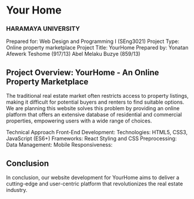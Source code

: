 # Your Home
### HARAMAYA UNIVERSITY

Prepared for: Web Design and Programming I (SEng3021)
Project Type: Online property marketplace
Project Title: YourHome
Prepared by: 
    Yonatan Afewerk Teshome (917/13)
    Abel Melaku Buzye (859/13)

## Project Overview: YourHome - An Online Property Marketplace
The traditional real estate market often restricts access to property listings, making it difficult for potential buyers and renters to
find suitable options. We are planning this website solves this problem by providing an online platform that offers an extensive 
database of residential and commercial properties, empowering users with a wide range of choices.


Technical Approach
  Front-End Development:
      Technologies: HTML5, CSS3, JavaScript (ES6+)
      Frameworks: React
  Styling and CSS Preprocessing:  
  Data Management:
  Mobile Responsiveness:
  
## Conclusion
In conclusion, our website development for YourHome aims to deliver a cutting-edge and user-centric platform 
that revolutionizes the real estate industry. 
